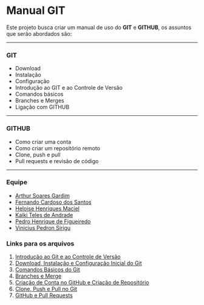 # Manual GIT

Este projeto busca criar um manual de uso do **GIT** e **GITHUB**, os assuntos que serão abordados são:

---

### GIT
- Download
- Instalação
- Configuração
- Introdução ao GIT e ao Controle de Versão
- Comandos básicos
- Branches e Merges
- Ligação com GITHUB

---

### GITHUB
- Como criar uma conta
- Como criar um repositório remoto
- Clone, push e pull
- Pull requests e revisão de código

---

### Equipe 

- [Arthur Soares Gardim](https://github.com/ArthurSGO)
- [Fernando Cardoso dos Santos](https://github.com/Fzinxx)
- [Heloise Henriques Maciel](https://github.com/helo-maci)
- [Kaiki Teles de Andrade](https://github.com/Ikiak)
- [Pedro Henrique de Figueiredo](https://github.com/pedrofigueiredo1)
- [Vinicius Pedron Sirigu](https://github.com/pedron171)

### Links para os arquivos

1. [Introdução ao Git e ao Controle de Versão](./01-introducao.md)
2. [Download, Instalação e Configuração Inicial do Git](./02-instalacao.md)
3. [Comandos Básicos do Git](./03-comandos-basicos.md)
4. [Branches e Merge](./04-branch-merge.md)
5. [Criação de Conta no GitHub e Criação de Repositório](./05-github.md)
6. [Clone, Push e Pull no Git](./06-clone,%20push%20e%20pull.md)
7. [GitHub e Pull Requests](./07-pull-request.md)
